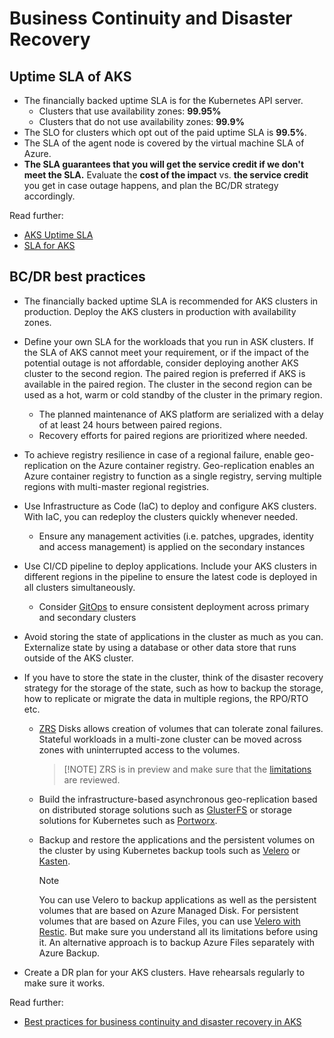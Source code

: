 # Business Continuity and Disaster Recovery

## Uptime SLA of AKS

- The financially backed uptime SLA is for the Kubernetes API server.
  - Clusters that use availability zones: **99.95%**
  - Clusters that do not use availability zones: **99.9%**
- The SLO for clusters which opt out of the paid uptime SLA is **99.5%**.
- The SLA of the agent node is covered by the virtual machine SLA of Azure.
- **The SLA guarantees that you will get the service credit if we don't meet the SLA.** Evaluate the **cost of the impact** vs. **the service credit** you get in case outage happens, and plan the BC/DR strategy accordingly.

Read further:

- [AKS Uptime SLA](https://docs.microsoft.com/azure/aks/uptime-sla)
- [SLA for AKS](https://azure.microsoft.com/support/legal/sla/kubernetes-service/v1_1/)

## BC/DR best practices

- The financially backed uptime SLA is recommended for AKS clusters in production. Deploy the AKS clusters in production with availability zones.
- Define your own SLA for the workloads that you run in ASK clusters. If the SLA of AKS cannot meet your requirement, or if the impact of the potential outage is not affordable, consider deploying another AKS cluster to the second region. The paired region is preferred if AKS is available in the paired region. The cluster in the second region can be used as a hot, warm or cold standby of the cluster in the primary region.
  - The planned maintenance of AKS platform are serialized with a delay of at least 24 hours between paired regions.
  - Recovery efforts for paired regions are prioritized where needed.
- To achieve registry resilience in case of a regional failure, enable geo-replication on the Azure container registry. Geo-replication enables an Azure container registry to function as a single registry, serving multiple regions with multi-master regional registries.
- Use Infrastructure as Code (IaC) to deploy and configure AKS clusters. With IaC, you can redeploy the clusters quickly whenever needed.
    - Ensure any management activities (i.e. patches, upgrades, identity and access management) is applied on the secondary instances
- Use CI/CD pipeline to deploy applications. Include your AKS clusters in different regions in the pipeline to ensure the latest code is deployed in all clusters simultaneously.
    - Consider [GitOps](https://docs.microsoft.com/azure/azure-arc/kubernetes/tutorial-use-gitops-flux2#for-azure-kubernetes-service-clusters) to ensure consistent deployment across primary and secondary clusters
- Avoid storing the state of applications in the cluster as much as you can. Externalize state by using a database or other data store that runs outside of the AKS cluster.
- If you have to store the state in the cluster, think of the disaster recovery strategy for the storage of the state, such as how to backup the storage, how to replicate or migrate the data in multiple regions, the RPO/RTO etc.
  - [ZRS](https://github.com/kubernetes-sigs/azuredisk-csi-driver/tree/master/deploy/example/topology#zrs-disk-support) Disks allows creation of volumes that can tolerate zonal failures. Stateful workloads in a multi-zone cluster can be moved across zones with uninterrupted access to the volumes.
  
    > [!NOTE] ZRS is in preview and make sure that the [limitations](https://docs.microsoft.com/azure/virtual-machines/disks-redundancy#limitations) are reviewed.
  
  - Build the infrastructure-based asynchronous geo-replication based on distributed storage solutions such as [GlusterFS](https://docs.gluster.org/en/latest/) or storage solutions for Kubernetes such as [Portworx](https://portworx.com/).
  - Backup and restore the applications and the persistent volumes on the cluster by using Kubernetes backup tools such as [Velero](https://github.com/vmware-tanzu/velero-plugin-for-microsoft-azure) or [Kasten](https://www.kasten.io/).

    > [!NOTE]
    > You can use Velero to backup applications as well as the persistent volumes that are based on Azure Managed Disk. For persistent volumes that are based on Azure Files, you can use [Velero with Restic](https://velero.io/docs/v1.6/restic/). But make sure you understand all its limitations before using it. An alternative approach is to backup Azure Files separately with Azure Backup.

- Create a DR plan for your AKS clusters. Have rehearsals regularly to make sure it works.

Read further:

- [Best practices for business continuity and disaster recovery in AKS](https://docs.microsoft.com/azure/aks/operator-best-practices-multi-region)
